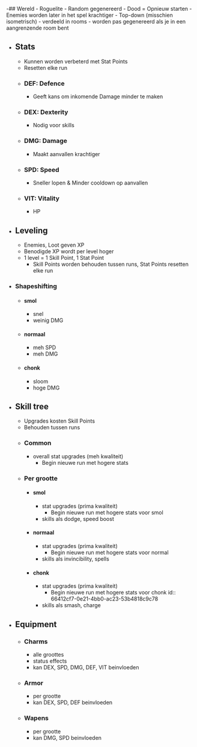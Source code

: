-## Wereld
	- Roguelite
	- Random gegenereerd
	- Dood = Opnieuw starten
	- Enemies worden later in het spel krachtiger
	- Top-down (misschien isometrisch)
	- verdeeld in rooms
		- worden pas gegenereerd als je in een aangrenzende room bent
- ## Stats
	- Kunnen worden verbeterd met Stat Points
	- Resetten elke run
	- ### DEF: Defence
		- Geeft kans om inkomende Damage minder te maken
	- ### DEX: Dexterity
		- Nodig voor skills
	- ### DMG: Damage
		- Maakt aanvallen krachtiger
	- ### SPD: Speed
		- Sneller lopen & Minder cooldown op aanvallen
	- ### VIT: Vitality
		- HP
- ## Leveling
	- Enemies, Loot geven XP
	- Benodigde XP wordt per level hoger
	- 1 level = 1 Skill Point, 1 Stat Point
		- Skill Points worden behouden tussen runs, Stat Points resetten elke run
- ### Shapeshifting
	- #### smol
		- snel
		- weinig DMG
	- #### normaal
		- meh SPD
		- meh DMG
	- #### chonk
		- sloom
		- hoge DMG
- ## Skill tree
	- Upgrades kosten Skill Points
	- Behouden tussen runs
	- ### Common
		- overall stat upgrades (meh kwaliteit)
			- Begin nieuwe run met hogere stats
	- ### Per grootte
		- #### smol
			- stat upgrades (prima kwaliteit)
				- Begin nieuwe run met hogere stats voor smol
			- skills als dodge, speed boost
		- #### normaal
			- stat upgrades (prima kwaliteit)
				- Begin nieuwe run met hogere stats voor normal
			- skills als invincibility, spells
		- #### chonk
			- stat upgrades (prima kwaliteit)
				- Begin nieuwe run met hogere stats voor chonk
				  id:: 66412cf7-0e21-4bb0-ac23-53b4818c9c78
			- skills als smash, charge
- ## Equipment
	- ### Charms
		- alle groottes
		- status effects
		- kan DEX, SPD, DMG, DEF, VIT beinvloeden
	- ### Armor
		- per grootte
		- kan DEX, SPD, DEF beinvloeden
	- ### Wapens
		- per grootte
		- kan DMG, SPD beinvloeden
